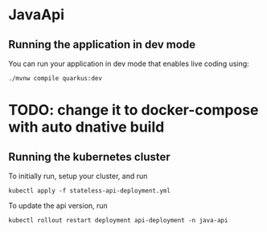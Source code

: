# JavaApi

## Running the application in dev mode

You can run your application in dev mode that enables live coding using:
```shell script
./mvnw compile quarkus:dev
```
# TODO: change it to docker-compose with auto dnative build

## Running the kubernetes cluster 

To initially run, setup your cluster, and run 
```shell script
kubectl apply -f stateless-api-deployment.yml
```

To update the api version, run
```shell script
kubectl rollout restart deployment api-deployment -n java-api
```
